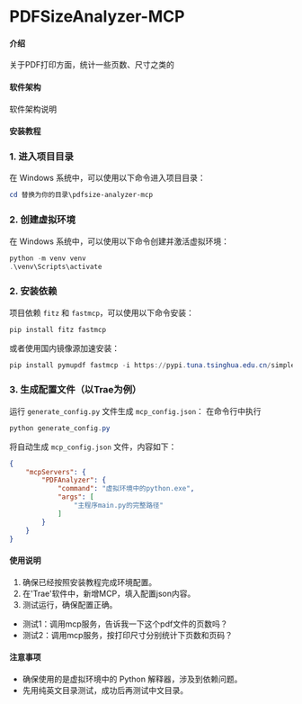 # PDFSizeAnalyzer-MCP

#### 介绍
关于PDF打印方面，统计一些页数、尺寸之类的

#### 软件架构
软件架构说明


#### 安装教程

### 1. 进入项目目录
在 Windows 系统中，可以使用以下命令进入项目目录：
```powershell
cd 替换为你的目录\pdfsize-analyzer-mcp
```

### 2. 创建虚拟环境
在 Windows 系统中，可以使用以下命令创建并激活虚拟环境：
```powershell
python -m venv venv
.\venv\Scripts\activate
```

### 2. 安装依赖
项目依赖 `fitz` 和 `fastmcp`，可以使用以下命令安装：
```powershell
pip install fitz fastmcp
```
或者使用国内镜像源加速安装：
```powershell
pip install pymupdf fastmcp -i https://pypi.tuna.tsinghua.edu.cn/simple
```

### 3. 生成配置文件（以Trae为例）
运行 `generate_config.py` 文件生成 `mcp_config.json`：
在命令行中执行
```powershell
python generate_config.py
```

将自动生成 `mcp_config.json` 文件，内容如下：
```json
{
    "mcpServers": {
        "PDFAnalyzer": {
            "command": "虚拟环境中的python.exe",
            "args": [
                "主程序main.py的完整路径"
            ]
        }
    }
}
```
#### 使用说明

1.  确保已经按照安装教程完成环境配置。
2.  在'Trae'软件中，新增MCP，填入配置json内容。
3.  测试运行，确保配置正确。
- 测试1：调用mcp服务，告诉我一下这个pdf文件的页数吗？
- 测试2：调用mcp服务，按打印尺寸分别统计下页数和页码？


#### 注意事项

-   确保使用的是虚拟环境中的 Python 解释器，涉及到依赖问题。
-   先用纯英文目录测试，成功后再测试中文目录。
